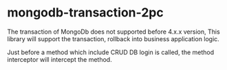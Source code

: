 # mongodb-transaction-2pc
The transaction of MongoDb does not supported before 4.x.x version, 
This library will support the transaction, rollback into business application logic.

Just before a method which include CRUD DB login is called, the method interceptor will intercept the method.


